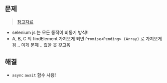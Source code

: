 ## 문제
> [참고자료](https://ipex.tistory.com/entry/Selenium%EC%9B%B9%EC%9E%90%EB%8F%99%ED%99%94-async-Iterator-%EC%9C%A0%EC%9D%98%EC%82%AC%ED%95%AD-findElements-Bycss)
- selenium js 는 모든 동작이 비동기 방식!!
- A, B, C 의 findElement 가져오게 되면 `Promise<Pending> (Array)` 로 가져오게 됨 .. 이게 문제 .. 값을 못 갖고옴

## 해결
- `async` `await` 함수 사용!
